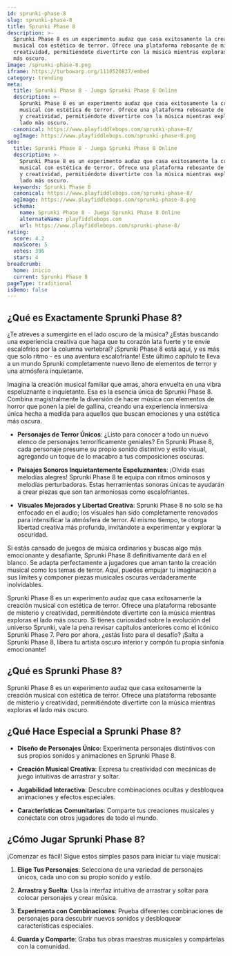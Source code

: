```yaml
---
id: sprunki-phase-8
slug: sprunki-phase-8
title: Sprunki Phase 8
description: >-
  Sprunki Phase 8 es un experimento audaz que casa exitosamente la creación
  musical con estética de terror. Ofrece una plataforma rebosante de misterio y
  creatividad, permitiéndote divertirte con la música mientras exploras el lado
  más oscuro.
image: /sprunki-phase-8.png
iframe: https://turbowarp.org/1110520837/embed
category: trending
meta:
  title: Sprunki Phase 8 - Juega Sprunki Phase 8 Online
  description: >-
    Sprunki Phase 8 es un experimento audaz que casa exitosamente la creación
    musical con estética de terror. Ofrece una plataforma rebosante de misterio
    y creatividad, permitiéndote divertirte con la música mientras exploras el
    lado más oscuro.
  canonical: https://www.playfiddlebops.com/sprunki-phase-8/
  ogImage: https://www.playfiddlebops.com/sprunki-phase-8.png
seo:
  title: Sprunki Phase 8 - Juega Sprunki Phase 8 Online
  description: >-
    Sprunki Phase 8 es un experimento audaz que casa exitosamente la creación
    musical con estética de terror. Ofrece una plataforma rebosante de misterio
    y creatividad, permitiéndote divertirte con la música mientras exploras el
    lado más oscuro.
  keywords: Sprunki Phase 8
  canonical: https://www.playfiddlebops.com/sprunki-phase-8/
  ogImage: https://www.playfiddlebops.com/sprunki-phase-8.png
  schema:
    name: Sprunki Phase 8 - Juega Sprunki Phase 8 Online
    alternateName: playfiddlebops.com
    url: https://www.playfiddlebops.com/sprunki-phase-8/
rating:
  score: 4.2
  maxScore: 5
  votes: 396
  stars: 4
breadcrumb:
  home: inicio
  current: Sprunki Phase 8
pageType: traditional
isDemo: false
---
```


## ¿Qué es Exactamente Sprunki Phase 8?

¿Te atreves a sumergirte en el lado oscuro de la música? ¿Estás buscando una experiencia creativa que haga que tu corazón lata fuerte y te envíe escalofríos por la columna vertebral? ¡Sprunki Phase 8 está aquí, y es más que solo ritmo - es una aventura escalofriante! Este último capítulo te lleva a un mundo Sprunki completamente nuevo lleno de elementos de terror y una atmósfera inquietante.

Imagina la creación musical familiar que amas, ahora envuelta en una vibra espeluznante e inquietante. Esa es la esencia única de Sprunki Phase 8. Combina magistralmente la diversión de hacer música con elementos de horror que ponen la piel de gallina, creando una experiencia inmersiva única hecha a medida para aquellos que buscan emociones y una estética más oscura.

- **Personajes de Terror Únicos**: ¿Listo para conocer a todo un nuevo elenco de personajes terroríficamente geniales? En Sprunki Phase 8, cada personaje presume su propio sonido distintivo y estilo visual, agregando un toque de lo macabro a tus composiciones oscuras.

- **Paisajes Sonoros Inquietantemente Espeluznantes**: ¡Olvida esas melodías alegres! Sprunki Phase 8 te equipa con ritmos ominosos y melodías perturbadoras. Estas herramientas sonoras únicas te ayudarán a crear piezas que son tan armoniosas como escalofriantes.

- **Visuales Mejorados y Libertad Creativa**: Sprunki Phase 8 no solo se ha enfocado en el audio; los visuales han sido completamente renovados para intensificar la atmósfera de terror. Al mismo tiempo, te otorga libertad creativa más profunda, invitándote a experimentar y explorar la oscuridad.

Si estás cansado de juegos de música ordinarios y buscas algo más emocionante y desafiante, Sprunki Phase 8 definitivamente dará en el blanco. Se adapta perfectamente a jugadores que aman tanto la creación musical como los temas de terror. Aquí, puedes empujar tu imaginación a sus límites y componer piezas musicales oscuras verdaderamente inolvidables.

Sprunki Phase 8 es un experimento audaz que casa exitosamente la creación musical con estética de terror. Ofrece una plataforma rebosante de misterio y creatividad, permitiéndote divertirte con la música mientras exploras el lado más oscuro. Si tienes curiosidad sobre la evolución del universo Sprunki, vale la pena revisar capítulos anteriores como el icónico Sprunki Phase 7. Pero por ahora, ¿estás listo para el desafío? ¡Salta a Sprunki Phase 8, libera tu artista oscuro interior y compón tu propia sinfonía emocionante!

## ¿Qué es Sprunki Phase 8?

Sprunki Phase 8 es un experimento audaz que casa exitosamente la creación musical con estética de terror. Ofrece una plataforma rebosante de misterio y creatividad, permitiéndote divertirte con la música mientras exploras el lado más oscuro.

## ¿Qué Hace Especial a Sprunki Phase 8?

- **Diseño de Personajes Único**: Experimenta personajes distintivos con sus propios sonidos y animaciones en Sprunki Phase 8.

- **Creación Musical Creativa**: Expresa tu creatividad con mecánicas de juego intuitivas de arrastrar y soltar.

- **Jugabilidad Interactiva**: Descubre combinaciones ocultas y desbloquea animaciones y efectos especiales.

- **Características Comunitarias**: Comparte tus creaciones musicales y conéctate con otros jugadores de todo el mundo.

## ¿Cómo Jugar Sprunki Phase 8?

¡Comenzar es fácil! Sigue estos simples pasos para iniciar tu viaje musical:

1. **Elige Tus Personajes**: Selecciona de una variedad de personajes únicos, cada uno con su propio sonido y estilo.

1. **Arrastra y Suelta**: Usa la interfaz intuitiva de arrastrar y soltar para colocar personajes y crear música.

1. **Experimenta con Combinaciones**: Prueba diferentes combinaciones de personajes para descubrir nuevos sonidos y desbloquear características especiales.

1. **Guarda y Comparte**: Graba tus obras maestras musicales y compártelas con la comunidad.